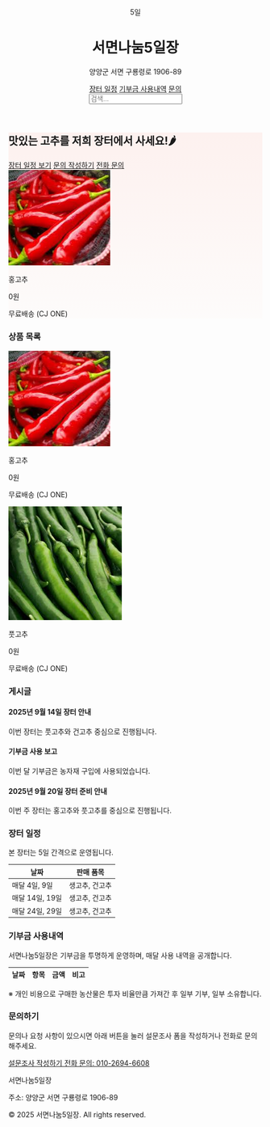 <!DOCTYPE html>
<html lang="ko">
<head>
  <meta charset="UTF-8">
  <title>서면나눔5일장</title>
  <meta name="description" content="양양군 서면의 장터, 서면나눔5일장 농산물 직거래 페이지입니다." />
  <meta name="viewport" content="width=device-width, initial-scale=1.0">
  <link href="https://unpkg.com/tailwindcss@^2/dist/tailwind.min.css" rel="stylesheet">
  <style>
    .hero-bg{background:linear-gradient(180deg, rgba(255,99,71,0.08), rgba(255,160,122,0.02));}
  </style>
</head>
<body class="font-sans text-gray-800 bg-gray-50">

  <!-- Header -->
  <header class="bg-white shadow-sm sticky top-0 z-50">
    <div class="max-w-6xl mx-auto px-4 py-4 flex items-center justify-between">
      <div class="flex items-center space-x-3">
        <div class="w-12 h-12 bg-red-500 rounded-md flex items-center justify-center text-white font-bold">5일</div>
        <div>
          <h1 class="text-lg font-semibold">서면나눔5일장</h1>
          <p class="text-xs text-gray-500">양양군 서면 구룡령로 1906-89</p>
        </div>
      </div>
      <div class="flex items-center space-x-4">
        <nav class="space-x-4 text-sm">
          <a href="#schedule" class="hover:underline">장터 일정</a>
          <a href="#donation" class="hover:underline">기부금 사용내역</a>
          <a href="#contact" class="hover:underline">문의</a>
        </nav>
        <input id="search" type="text" placeholder="검색..." 
               class="ml-4 px-2 py-1 border border-gray-300 rounded text-sm">
      </div>
    </div>
  </header>

  <!-- Hero Section -->
  <section class="hero-bg py-12">
    <div class="max-w-6xl mx-auto px-4 grid md:grid-cols-2 gap-6 items-center">
      <div>
        <h2 class="text-3xl font-extrabold mb-2">맛있는 고추를 저희 장터에서 사세요!🌶</h2>
        <div class="flex space-x-3">
          <a href="#schedule" class="px-4 py-2 bg-red-500 text-white rounded shadow-sm">장터 일정 보기</a>
          <a href="https://forms.gle/h7DNUtKJ9b5EeR3CA" target="_blank"
             class="px-4 py-2 border border-gray-300 rounded hover:bg-gray-100">문의 작성하기</a>
          <a href="tel:01026946608"
             class="px-4 py-2 border border-gray-300 rounded hover:bg-gray-100">전화 문의</a>
        </div>
      </div>
      <div class="bg-white rounded-lg shadow-inner p-4 text-center">
        <img src="홍고추.jpg" alt="홍고추" class="mx-auto w-48 h-auto mb-2 rounded">
        <p class="font-semibold">홍고추</p>
        <p class="text-red-500 font-bold">0원</p>
        <p class="text-sm text-gray-600">무료배송 (CJ ONE)</p>
      </div>
    </div>
  </section>

  <!-- Products Section -->
  <section id="products" class="bg-white py-10 search-item">
    <div class="max-w-6xl mx-auto px-4">
      <h3 class="text-2xl font-bold mb-4">상품 목록</h3>
      <div class="overflow-x-auto">
        <div class="flex space-x-4 w-max">
          <div class="bg-white rounded-lg shadow p-4 text-center w-48 flex-shrink-0 search-item">
            <img src="홍고추.jpg" alt="홍고추" class="mx-auto w-32 h-auto mb-2 rounded">
            <p class="font-semibold">홍고추</p>
            <p class="text-red-500 font-bold">0원</p>
            <p class="text-sm text-gray-600">무료배송 (CJ ONE)</p>
          </div>
          <div class="bg-white rounded-lg shadow p-4 text-center w-48 flex-shrink-0 search-item">
            <img src="풋고추.jpg" alt="풋고추" class="mx-auto w-32 h-auto mb-2 rounded">
            <p class="font-semibold">풋고추</p>
            <p class="text-red-500 font-bold">0원</p>
            <p class="text-sm text-gray-600">무료배송 (CJ ONE)</p>
          </div>
          <!-- 추가 상품 가능 -->
        </div>
      </div>
    </div>
  </section>

  <!-- Posts Section -->
  <section id="posts" class="bg-white py-10 search-item">
    <div class="max-w-6xl mx-auto px-4">
      <h3 class="text-2xl font-bold mb-4">게시글</h3>
      <div class="overflow-x-auto">
        <div class="flex space-x-4 w-max" id="post-list">
          <div class="border-b py-2 px-4 w-96 flex-shrink-0 search-item">
            <h4 class="font-semibold">2025년 9월 14일 장터 안내</h4>
            <p>이번 장터는 풋고추와 건고추 중심으로 진행됩니다.</p>
          </div>
          <div class="border-b py-2 px-4 w-96 flex-shrink-0 search-item">
            <h4 class="font-semibold">기부금 사용 보고</h4>
            <p>이번 달 기부금은 농자재 구입에 사용되었습니다.</p>
          </div>
          <div class="border-b py-2 px-4 w-96 flex-shrink-0 search-item">
            <h4 class="font-semibold">2025년 9월 20일 장터 준비 안내</h4>
            <p>이번 주 장터는 홍고추와 풋고추를 중심으로 진행됩니다.</p>
          </div>
        </div>
      </div>
    </div>
  </section>

  <!-- Schedule Section -->
  <section id="schedule" class="bg-white py-8 search-item">
    <div class="max-w-6xl mx-auto px-4">
      <h3 class="text-2xl font-bold mb-4">장터 일정</h3>
      <p class="text-gray-600 mb-4">본 장터는 5일 간격으로 운영됩니다.</p>
      <div class="overflow-auto bg-gray-50 p-4 rounded">
        <table class="min-w-full text-sm text-left">
          <thead>
            <tr class="text-gray-600">
              <th class="p-2">날짜</th>
              <th class="p-2">판매 품목</th>
            </tr>
          </thead>
          <tbody>
            <tr class="border-t">
              <td class="p-2">매달 4일, 9일</td>
              <td class="p-2">생고추, 건고추</td>
            </tr>
            <tr class="border-t bg-white">
              <td class="p-2">매달 14일, 19일</td>
              <td class="p-2">생고추, 건고추</td>
            </tr>
            <tr class="border-t bg-white">
              <td class="p-2">매달 24일, 29일</td>
              <td class="p-2">생고추, 건고추</td>
            </tr>
          </tbody>
        </table>
      </div>
    </div>
  </section>

  <!-- Donation Section -->
  <section id="donation" class="bg-white py-10 search-item">
    <div class="max-w-6xl mx-auto px-4">
      <h3 class="text-2xl font-bold mb-4">기부금 사용내역</h3>
      <p class="text-gray-600 mb-4">서면나눔5일장은 기부금을 투명하게 운영하며, 매달 사용 내역을 공개합니다.</p>
      <div class="overflow-auto bg-gray-50 p-4 rounded">
        <table class="min-w-full text-sm text-left">
          <thead>
            <tr class="text-gray-600">
              <th class="p-2">날짜</th>
              <th class="p-2">항목</th>
              <th class="p-2">금액</th>
              <th class="p-2">비고</th>
            </tr>
          </thead>
          <tbody id="donation-body">
            <!-- JS로 데이터 삽입 -->
          </tbody>
        </table>
      </div>
      <p class="mt-4 text-sm text-gray-500">※ 개인 비용으로 구매한 농산물은 투자 비율만큼 가져간 후 일부 기부, 일부 소유합니다.</p>
    </div>
  </section>

  <!-- Contact Section -->
  <section id="contact" class="max-w-6xl mx-auto px-4 py-10 text-center search-item">
    <h3 class="text-2xl font-bold mb-3">문의하기</h3>
    <p class="mb-4 text-gray-600">문의나 요청 사항이 있으시면 아래 버튼을 눌러 설문조사 폼을 작성하거나 전화로 문의해주세요.</p>
    <div class="flex flex-col md:flex-row justify-center gap-4">
      <a href="https://forms.gle/h7DNUtKJ9b5EeR3CA" target="_blank"
         class="px-6 py-3 bg-blue-600 text-white rounded shadow hover:bg-blue-700 transition">
        설문조사 작성하기
      </a>
      <a href="tel:01026946608"
         class="px-6 py-3 bg-green-600 text-white rounded shadow hover:bg-green-700 transition">
        전화 문의: 010-2694-6608
      </a>
    </div>
  </section>

  <!-- Footer -->
  <footer class="bg-gray-800 text-gray-200 py-6 mt-8">
    <div class="max-w-6xl mx-auto px-4 text-sm flex flex-col md:flex-row justify-between">
      <div>
        <p class="font-semibold">서면나눔5일장</p>
        <p class="text-xs">주소: 양양군 서면 구룡령로 1906-89</p>
      </div>
      <div class="text-xs text-gray-400">
        <p>© 2025 서면나눔5일장. All rights reserved.</p>
      </div>
    </div>
  </footer>

  <!-- JS: 검색 + 기부금 API -->
  <script>
    // 검색 기능
    const searchInput = document.getElementById("search");
    searchInput.addEventListener("input", () => {
      const query = searchInput.value.toLowerCase();
      const items = document.querySelectorAll(".search-item");
      items.forEach(item => {
        item.style.display = [...item.textContent.toLowerCase()].join("").includes(query) ? "" : "none";
      });
      // 장터 일정 항상 맨 아래
      const schedule = document.getElementById("schedule");
      schedule.parentNode.appendChild(schedule);
    });

    // 기부금 API 불러오기
    async function loadDonations() {
      const sheetId = "1BonKPabCsJpnpmatmyoabENRZjgxpOmN7q73cgQdFD8";
      const sheetName = "Sheet1";
      const url = `https://opensheet.elk.sh/${sheetId}/${sheetName}`;
      try {
        const res = await fetch(url);
        const data = await res.json();
        const tbody = document.getElementById("donation-body");
        tbody.innerHTML = "";
        data.forEach(row => {
          const tr = document.createElement("tr");
          tr.innerHTML = `
            <td class="p-2 border-t">${row.날짜 || ""}</td>
            <td class="p-2 border-t">${row.항목 || ""}</td>
            <td class="p-2 border-t">${row.금액 || ""}</td>
            <td class="p-2 border-t">${row.비고 || ""}</td>
          `;
          tbody.appendChild(tr);
        });
      } catch (err) {
        console.error("기부금 데이터 로드 실패:", err);
      }
    }
    loadDonations();
